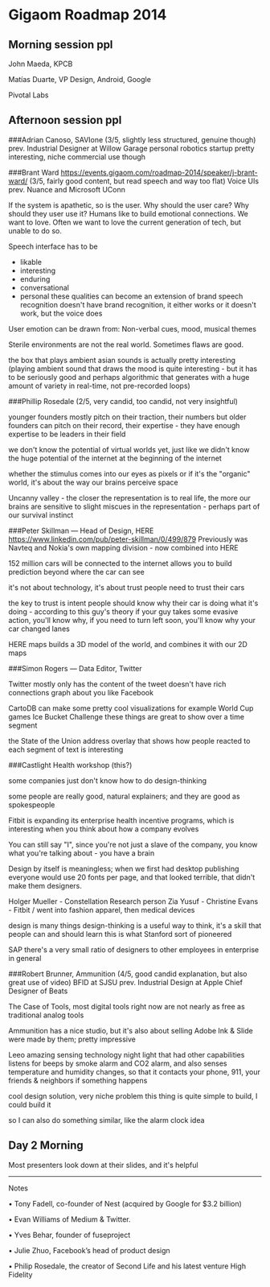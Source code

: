 Gigaom Roadmap 2014
===================

Morning session ppl
---------------------------

John Maeda, KPCB

Matías Duarte, VP Design, Android, Google

Pivotal Labs



Afternoon session ppl
-------------------------------

###Adrian Canoso, SAVIone (3/5, slightly less structured, genuine though)
prev. Industrial Designer at Willow Garage
personal robotics startup
pretty interesting, niche commercial use though


###Brant Ward https://events.gigaom.com/roadmap-2014/speaker/j-brant-ward/ (3/5, fairly good content, but read speech and way too flat)
Voice UIs
prev. Nuance and Microsoft
UConn

If the system is apathetic, so is the user.
Why should the user care? Why should they user use it?
Humans like to build emotional connections. We want to love. 
Often we want to love the current generation of tech, but unable to do so.


Speech interface has to be
- likable
- interesting
- enduring
- conversational
- personal
these qualities can become an extension of brand
speech recognition doesn't have brand recognition, it either works or it doesn't work, but the voice does

User emotion can be drawn from:
Non-verbal cues, mood, musical themes

Sterile environments are not the real world. Sometimes flaws are good.

the box that plays ambient asian sounds is actually pretty interesting (playing ambient sound that draws the mood is quite interesting - but it has to be seriously good and perhaps algorithmic that generates with a huge amount of variety in real-time, not pre-recorded loops)


###Phillip Rosedale (2/5, very candid, too candid, not very insightful)

younger founders mostly pitch on their traction, their numbers
but older founders can pitch on their record, their expertise - they have enough expertise to be leaders in their field

we don't know the potential of virtual worlds yet, just like we didn't know the huge potential of the internet at the beginning of the internet

whether the stimulus comes into our eyes as pixels or if it's the "organic" world, it's about the way our brains perceive space

Uncanny valley - the closer the representation is to real life, the more our brains are sensitive to slight miscues in the representation - perhaps part of our survival instinct 



###Peter Skillman — Head of Design, HERE https://www.linkedin.com/pub/peter-skillman/0/499/879
Previously was Navteq and Nokia's own mapping division - now combined into HERE

152 million cars will be connected to the internet
allows you to build prediction beyond where the car can see

it's not about technology, it's about trust
people need to trust their cars

the key to trust is intent
people should know why their car is doing what it's doing - according to this guy's theory
if your guy takes some evasive action, you'll know why, if you need to turn left soon, you'll know why your car changed lanes

HERE maps builds a 3D model of the world, and combines it with our 2D maps



###Simon Rogers — Data Editor, Twitter

Twitter mostly only has the content of the tweet
doesn't have rich connections graph about you like Facebook

CartoDB can make some pretty cool visualizations
for example
World Cup games
Ice Bucket Challenge
these things are great to show over a time segment

the State of the Union address overlay that shows how people reacted to each segment of text is interesting



###Castlight Health workshop (this?)

some companies just don't know how to do design-thinking

some people are really good, natural explainers; and they are good as spokespeople

Fitbit is expanding its enterprise health incentive programs, which is interesting when you think about how a company evolves

You can still say "I", since you're not just a slave of the company, you know what you're talking about - you have a brain

Design by itself is meaningless; when we first had desktop publishing everyone would use 20 fonts per page, and that looked terrible, that didn't make them designers.



Holger Mueller - Constellation Research person
Zia Yusuf - 
Christine Evans - Fitbit / went into fashion apparel, then medical devices



design is many things
design-thinking is a useful way to think, it's a skill that people can and should learn
this is what Stanford sort of pioneered

SAP
there's a very small ratio of designers to other employees in enterprise in general






###Robert Brunner, Ammunition (4/5, good candid explanation, but also great use of video)
BFID at SJSU
prev. Industrial Design at Apple
Chief Designer of Beats

The Case of Tools, most digital tools right now are not nearly as free as traditional analog tools

Ammunition has a nice studio, but it's also about selling
Adobe Ink & Slide were made by them; pretty impressive


Leeo
amazing sensing technology
night light that had other capabilities
listens for beeps by smoke alarm and CO2 alarm, and also senses temperature and humidity changes, so that it contacts your phone, 911, your friends & neighbors if something happens

cool design solution, very niche problem
this thing is quite simple to build, I could build it

so I can also do something similar, like the alarm clock idea



Day 2 Morning
-------------



Most presenters look down at their slides, and it's helpful






- - -


Notes

 •  Tony Fadell, co-founder of Nest (acquired by Google for $3.2 billion)


 •  Evan Williams of Medium & Twitter.


 •  Yves Behar, founder of fuseproject 
 
 
 •  Julie Zhuo, Facebook’s head of product design


  • Philip Rosedale, the creator of Second Life and his latest venture High Fidelity  
  
  
